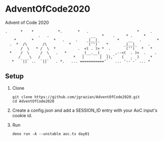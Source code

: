 # AdventOfCode2020

Advent of Code 2020
```
.      *    *           *.       *   .                      *     .
               .   .                   __   *    .     * .     *
    *       *         *   .     .    _|__|_        *    __   .       *
  .  *  /\       /\          *        ('')    *       _|__|_     .
       /  \   * /  \  *          .  <( . )> *  .       ('')   *   *
  *    /  \     /  \   .   *       _(__.__)_  _   ,--<(  . )>  .    .
      /    \   /    \          *   |       |  )),`   (   .  )     *
   *   `||` ..  `||`   . *.   ... ==========='`   ... '--`-` ... *
```
  

## Setup

1. Clone
	```
	git clone https://github.com/jgrazian/AdventOfCode2020.git
	cd AdventOfCode2020
	```

2. Create a config.json and add a SESSION_ID entry with your AoC input's cookie id.

3. Run
	```
	deno run -A --unstable aoc.ts day01
	```